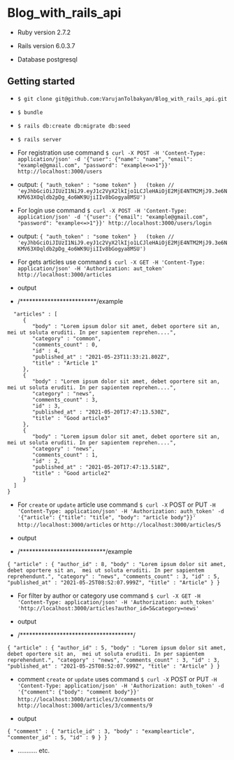 # Blog_with_rails_api

* Ruby version 2.7.2

* Rails version 6.0.3.7

* Database postgresql

 

## Getting started

* `$ git clone git@github.com:VarujanTolbakyan/Blog_with_rails_api.git`

 
* `$ bundle`


* `$ rails db:create db:migrate db:seed`

* `$ rails server`

* For registration use command `$ curl -X POST -H 'Content-Type: application/json' -d '{"user": {"name": "name", "email": "example@gmail.com", "password": "example<=>1"}}' http://localhost:3000/users`

* output:
   `{ "auth_token" : "some token" }   (token // 'eyJhbGciOiJIUzI1NiJ9.eyJ1c2VyX2lkIjo1LCJleHAiOjE2MjE4NTM2MjJ9.3e6NKMV63XOqldb2pDg_4o6WK9UjiIIv8bGogya8MSU')`
   


* For login use command `$ curl -X POST -H 'Content-Type: application/json' -d '{"user": {"email": "example@gmail.com", "password": "example<=>1"}}' http://localhost:3000/users/login`

* output:
  `{ "auth_token" : "some token" }   (token // 'eyJhbGciOiJIUzI1NiJ9.eyJ1c2VyX2lkIjo1LCJleHAiOjE2MjE4NTM2MjJ9.3e6NKMV63XOqldb2pDg_4o6WK9UjiIIv8bGogya8MSU')`
  
* For gets articles use command `$ curl -X GET -H 'Content-Type: application/json' -H 'Authorization: aut_token' http://localhost:3000/articles`

* output
 
* /*************************/example

 ```{
   "articles" : [
      {
         "body" : "Lorem ipsum dolor sit amet, debet oportere sit an,  mei ut soluta eruditi. In per sapientem reprehen....",
         "category" : "common",
         "comments_count" : 0,
         "id" : 4,
         "published_at" : "2021-05-23T11:33:21.802Z",
         "title" : "Article 1"
      },
      {
         "body" : "Lorem ipsum dolor sit amet, debet oportere sit an,  mei ut soluta eruditi. In per sapientem reprehen....",
         "category" : "news",
         "comments_count" : 3,
         "id" : 3,
         "published_at" : "2021-05-20T17:47:13.530Z",
         "title" : "Good article3"
      },
      {
         "body" : "Lorem ipsum dolor sit amet, debet oportere sit an,  mei ut soluta eruditi. In per sapientem reprehen....",
         "category" : "news",
         "comments_count" : 1,
         "id" : 2,
         "published_at" : "2021-05-20T17:47:13.518Z",
         "title" : "Good article2"
      }
   ]
}
```

* For `create` or `update` article use command `$ curl -X` POST or PUT `-H 'Content-Type: application/json' -H 'Authorization: auth_token' -d '{"article": {"title": "title", "body": "article body"}}' http://localhost:3000/articles` or `http://localhost:3000/articles/5`

* output 

* /****************************/example

 `{
   "article" : {
      "author_id" : 8,
      "body" : "Lorem ipsum dolor sit amet, debet oportere sit an,  mei ut soluta eruditi. In per sapientem reprehendunt.",
      "category" : "news",
      "comments_count" : 3,
      "id" : 5,
      "published_at" : "2021-05-25T08:52:07.999Z",
      "title" : "Article"
   }
}
`
* For filter by author or category use command `$ curl -X GET -H 'Content-Type: application/json' -H 'Authorization: auth_token' 'http://localhost:3000/articles?author_id=5&category=news'`

* output

* /*************************************/

 `{
   "article" : {
      "author_id" : 5,
      "body" : "Lorem ipsum dolor sit amet, debet oportere sit an,  mei ut soluta eruditi. In per sapientem reprehendunt.",
      "category" : "news",
      "comments_count" : 3,
      "id" : 3,
      "published_at" : "2021-05-25T08:52:07.999Z",
      "title" : "Article"
   }
}
`

* comment `create` or `update` uses command `$ curl -X` POST or PUT `-H 'Content-Type: application/json' -H 'Authorization: auth_token' -d '{"comment": {"body": "comment body"}}' http://localhost:3000/articles/3/comments` or `http://localhost:3000/articles/3/comments/9`

* output 

 `{
   "comment" : {
      "article_id" : 3,
      "body" : "examplearticle",
      "commenter_id" : 5,
      "id" : 9
   }
}
` 


* ․․․․․․․․․․․ etc․


